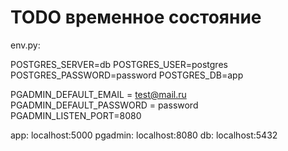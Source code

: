 # TODO временное состояние

env.py: 

POSTGRES_SERVER=db
POSTGRES_USER=postgres
POSTGRES_PASSWORD=password
POSTGRES_DB=app

PGADMIN_DEFAULT_EMAIL = test@mail.ru
PGADMIN_DEFAULT_PASSWORD = password
PGADMIN_LISTEN_PORT=8080

app: localhost:5000
pgadmin: localhost:8080
db: localhost:5432